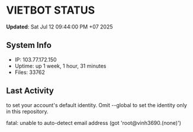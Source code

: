 # VIETBOT STATUS
**Updated**: Sat Jul 12 09:44:00 PM +07 2025

## System Info
- IP: 103.77.172.150
- Uptime: up 1 week, 1 hour, 31 minutes
- Files: 33762

## Last Activity

to set your account's default identity.
Omit --global to set the identity only in this repository.

fatal: unable to auto-detect email address (got 'root@vinh3690.(none)')
